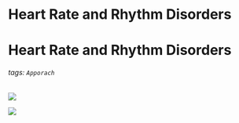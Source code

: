 # Heart Rate and Rhythm Disorders




# Heart Rate and Rhythm Disorders
###### tags: `Apporach`

![](https://i.imgur.com/RQZio49.png)

![](https://i.imgur.com/1F3rSH9.png)

